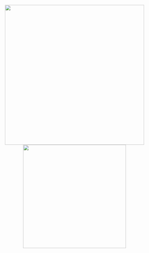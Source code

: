 

<p align="center">
  <img src = "https://github-readme-stats.vercel.app/api?username=FBLeee&rank_icon=github&show_icons=true&hide_border=true&theme=graywhite&include_all_commits=true&count_private=true" width = 460>
  <img src = "https://github-readme-stats.vercel.app/api/top-langs/?username=FBLeee&layout=compact&hide_border=true&langs_count=10&theme=graywhite&include_all_commits=true&count_private=true" width = 340>
</p>

<!---
FBLeee/FBLeee is a ✨ special ✨ repository because its `README.md` (this file) appears on your GitHub profile.
You can click the Preview link to take a look at your changes.
--->
